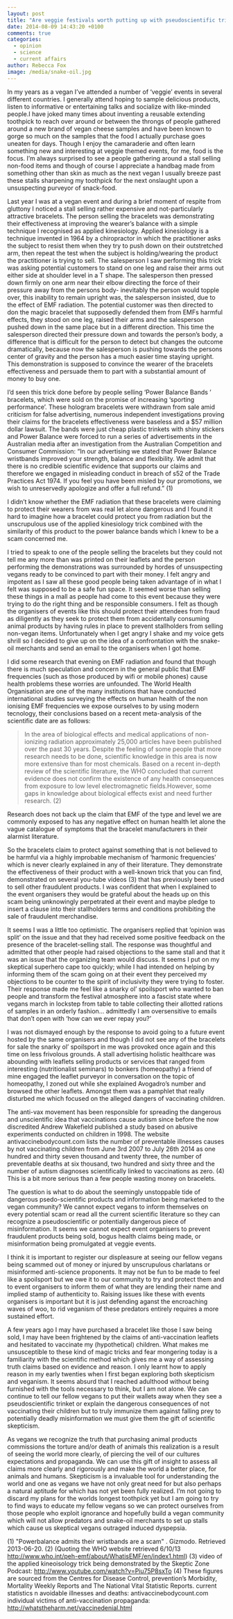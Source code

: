 ```yaml
---
layout: post
title: "Are veggie festivals worth putting up with pseudoscientific trinkets and petty fraud?"
date: 2014-08-09 14:43:20 +0100
comments: true
categories: 
  - opinion
  - science
  - current affairs
author: Rebecca Fox
image: /media/snake-oil.jpg
---
```

In my years as a vegan I’ve attended a number of ‘veggie’ events in several different countries. I generally attend hoping to sample delicious products, listen to informative or entertaining talks and socialize with like-minded people.I have joked many times about inventing a reusable extending toothpick to reach over around<!--more--> or between the throngs of people gathered around a new brand of vegan cheese samples and have been known to gorge so much on the samples that the food I actually purchase goes uneaten for days. Though I enjoy the camaraderie and often learn something new and interesting at veggie themed events, for me, food is the focus. I’m always surprised to see a people gathering around a stall selling non-food items and though of course I appreciate a handbag made from something other than skin as much as the next vegan I usually breeze past these stalls sharpening my toothpick for the next onslaught upon a unsuspecting purveyor of snack-food.
 
Last year I was at a vegan event and during a brief moment of respite from gluttony I noticed a stall selling rather expensive and not-particularly attractive bracelets. The person selling the bracelets was demonstrating their effectiveness at improving the wearer’s balance with a simple technique I recognised as applied kinesiology. Applied kinesiology is a technique invented in 1964 by a chiropractor in which the practitioner asks the subject to resist them when they try to push down on their outstretched arm, then repeat the test when the subject is holding/wearing the product the practitioner is trying to sell. The salesperson I saw performing this trick was asking potential customers to stand on one leg and raise their arms out either side at shoulder level in a T shape. The salesperson then pressed down firmly on one arm near their elbow directing the force of their pressure away from the persons body- inevitably the person would topple over, this inability to remain upright was, the salesperson insisted, due to the effect of EMF radiation. The potential customer was then directed to don the magic bracelet that supposedly defended them from EMFs harmful effects, they stood on one leg, raised their arms and the salesperson pushed down in the same place but in a different direction. This time the salesperson directed their pressure down and towards the person’s body, a difference that is difficult for the person to detect but changes the outcome dramatically, because now the salesperson is pushing towards the persons center of gravity and the person has a much easier time staying upright. This demonstration is supposed to convince the wearer of the bracelets effectiveness and persuade them to part with a substantial amount of money to buy one.
 
I’d seen this trick done before by people selling ‘Power Balance Bands ’ bracelets, which were sold on the promise of increasing ‘sporting performance’. These hologram bracelets were withdrawn from sale amid criticism for false advertising, numerous independent investigations proving their claims for the bracelets effectiveness were baseless and a $57 million dollar lawsuit.  The bands were just cheap plastic trinkets with shiny stickers and Power Balance were forced to run a series of advertisements in the Australian media after an investigation from the Australian Competition and Consumer Commission:
“In our advertising we stated that Power Balance wristbands improved your strength, balance and flexibility. We admit that there is no credible scientific evidence that supports our claims and therefore we engaged in misleading conduct in breach of s52 of the Trade Practices Act 1974. If you feel you have been misled by our promotions, we wish to unreservedly apologize and offer a full refund.” (1)
 
I didn’t know whether the EMF radiation that these bracelets were claiming to protect their wearers from was real let alone dangerous and I found it hard to imagine how a bracelet could protect you from radiation but the unscrupulous use of the applied kinesiology trick combined with the similarity of this product to the power balance bands which I knew to be a scam concerned me.
 
I tried to speak to one of the people selling the bracelets but they could not tell me any more than was printed on their leaflets and the person performing the demonstrations was surrounded by hordes of unsuspecting vegans ready to be convinced to part with their money. I felt angry and impotent as I saw all these good people being taken advantage of in what I felt was supposed to be a safe fun space. It seemed worse than selling these things in a mall as people had come to this event because they were trying to do the right thing and be responsible consumers. I felt as though the organisers of events like this should protect their attendees from fraud as diligently as they seek to protect them from accidentally consuming animal products by having rules in place to prevent stallholders from selling non-vegan items. Unfortunately when I get angry I shake and my voice gets shrill so I decided to give up on the idea of a confrontation with the snake-oil merchants and send an email to the organisers when I got home.
 
I did some research that evening on EMF radiation and found that though there is much speculation and concern in the general public that EMF frequencies (such as those produced by wifi or mobile phones) cause health problems these worries are unfounded. The World Health Organisation are one of the many institutions that have conducted international studies surveying the effects on human health of the non ionising EMF frequencies we expose ourselves to by using modern tecnology, their conclusions based on a recent meta-analysis of the scientific date are as follows:
 
>	In the area of biological effects and medical applications of non-ionizing radiation approximately 25,000 articles have been published over the past 30 years. Despite the feeling of some people that more research needs to be done, scientific knowledge in this area is now more extensive than for most chemicals. Based on a recent in-depth review of the scientific literature, the WHO concluded that current evidence does not confirm the existence of any health consequences from exposure to low level electromagnetic fields.However, some gaps in knowledge about biological effects exist and need further research. (2)
        	 
 
Research does not back up the claim that EMF of the type and level we are commonly exposed to has any negative effect on human health let alone the vague catalogue of symptoms that the bracelet manufacturers in their alarmist literature.
 
So the bracelets claim to protect against something that is not believed to be harmful via a highly improbable mechanism of ‘harmonic frequencies’ which is never clearly explained in any of their literature. They demonstrate the effectiveness of their product with a well-known trick that you can find, demonstrated on several you-tube videos (3) that has previously been used to sell other fraudulent products.  I was confident that when I explained to the event organisers they would be grateful about the heads up on this scam being unknowingly perpetrated at their event and maybe pledge to insert a clause into their stallholders terms and conditions prohibiting the sale of fraudulent merchandise.
 
It seems I was a little too optimistic. The organisers replied that ‘opinion was split’ on the issue and that they had received some positive feedback on the presence of the bracelet-selling stall. The response was thoughtful and admitted that other people had raised objections to the same stall and that it was an issue that the organizing team would discuss.  It seems I put on my skeptical superhero cape too quickly; while I had intended on helping by informing them of the scam going on at their event they perceived my objections to be counter to the spirit of inclusivity they were trying to foster. Their response made me feel like a snarky ol’ spoilsport who wanted to ban people and transform the festival atmosphere into a fascist state where vegans march in lockstep from table to table collecting their allotted rations of samples in an orderly fashion… admittedly I am oversensitive to emails that don’t open with ‘how can we ever repay you?’
 
I was not dismayed enough by the response to avoid going to a future event hosted by the same organisers and though I did not see any of the bracelets for sale the snarky ol’ spoilsport in me was provoked once again and this time on less frivolous grounds. A stall advertising holistic healthcare was abounding with leaflets selling products or services that ranged from interesting (nutritionalist seminars) to bonkers (homeopathy) a friend of mine engaged the leaflet purveyor in conversation on the topic of homeopathy, I zoned out while she explained Avogadro’s number and browsed the other leaflets. Amongst them was a pamphlet that really disturbed me which focused on the alleged dangers of vaccinating children.
 
 
The anti-vax movement has been responsible for spreading the dangerous and unscientific idea that vaccinations cause autism since before the now discredited Andrew Wakefield published a study based on abusive experiments conducted on children in 1998. The website antivaccinebodycount.com lists the number of preventable illnesses causes by not vaccinating children from June 3rd 2007 to July 26th 2014 as one hundred and thirty seven thousand and twenty three, the number of preventable deaths at six thousand, two hundred and sixty three and the number of autism diagnoses scientifically linked to vaccinations as zero. (4) This is a bit more serious than a few people wasting money on bracelets.
 
The question is what to do about the seemingly unstoppable tide of dangerous psedo-scientific products and information being marketed to the vegan community? We cannot expect vegans to inform themselves on every potential scam or read all the current scientific literature so they can recognize a pseudoscientific or potentially dangerous piece of misinformation. It seems we cannot expect event organisers to prevent fraudulent products being sold, bogus health claims being made, or misinformation being promulgated at veggie events.
 
I think it is important to register our displeasure at seeing our fellow vegans being scammed out of money or injured by unscrupulous charlatans or misinformed anti-science proponents. It may not be fun to be made to feel like a spoilsport but we owe it to our community to try and protect them and to event organisers to inform them of what they are lending their name and implied stamp of authenticity to. Raising issues like these with events organisers is important but it is just defending aganst the encroaching waves of woo, to rid veganism of these predators entirely requires a more sustained effort.
 
A few years ago I may have purchased a bracelet like those I saw being sold, I may have been frightened by the claims of anti-vaccination leaflets and hesitated to vaccinate my (hypothetical) children. What makes me unsusceptible to these kind of magic tricks and fear mongering today is a familiarity with the scientific method which gives me a way of assessing truth claims based on evidence and reason. I only learnt how to apply reason in my early twenties when I first began exploring both skepticism and veganism. It seems absurd that I reached adulthood without being furnished with the tools necessary to think, but I am not alone. We can continue to tell our fellow vegans to put their wallets away when they see a pseudoscientific trinket or explain the dangerous consequences of not vaccinating their children but to truly immunize them against falling prey to potentially deadly misinformation we must give them the gift of scientific skepticism.
 
As vegans we recognize the truth that purchasing animal products commissions the torture and/or death of animals this realization is a result of seeing the world more clearly, of piercing the veil of our cultures expectations and propaganda. We can use this gift of insight to assess all claims more clearly and rigorously and make the world a better place, for animals and humans. Skepticism is a invaluable tool for understanding the world and one as vegans we have not only great need for but also perhaps a natural aptitude for which has not yet been fully realized. I’m not going to discard my plans for the worlds longest toothpick yet but I am going to try to find ways to educate my fellow vegans so we can protect ourselves from those people who exploit ignorance and hopefully build a vegan community which will not allow predators and snake-oil merchants to set up stalls which cause us skeptical vegans outraged induced dyspepsia.
 
 
 
(1)  "Powerbalance admits their wristbands are a scam" . Gizmodo. Retrieved 2013-06-20.
(2) (Quoting the WHO website retrieved 6/10/13 http://www.who.int/peh-emf/about/WhatisEMF/en/index1.html)
(3) video of the applied kineoisology trick being demonstrated by the Skeptic Zone Podcast: http://www.youtube.com/watch?v=Piu75P8sxTo
(4) These figures are sourced from the Centres for Disease Control, prevention’s Morbidity, Mortality Weekly Reports and The National Vital Statistic Reports.
current statistics n avoidable illnesses and deaths: antivaccinebodycount.com
individual victims of anti-vaccination propaganda: http://whatstheharm.net/vaccinedenial.html
 

